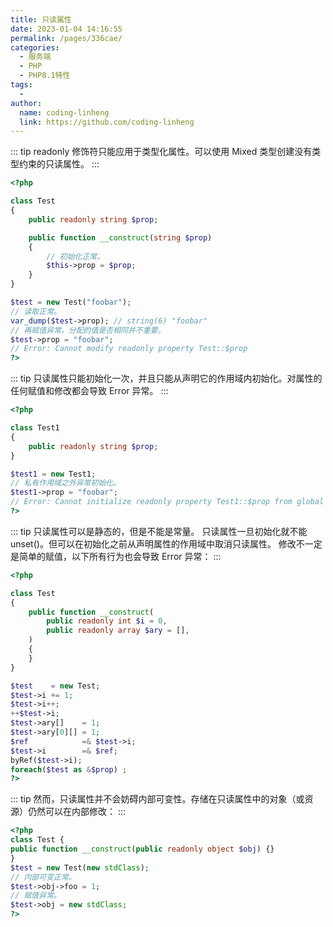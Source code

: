 ```yaml
---
title: 只读属性
date: 2023-01-04 14:16:55
permalink: /pages/336cae/
categories:
  - 服务端
  - PHP
  - PHP8.1特性
tags:
  - 
author: 
  name: coding-linheng
  link: https://github.com/coding-linheng
---
```


::: tip readonly 修饰符只能应用于类型化属性。可以使用 Mixed 类型创建没有类型约束的只读属性。
:::

```php
<?php

class Test
{
    public readonly string $prop;

    public function __construct(string $prop)
    {
        // 初始化正常。
        $this->prop = $prop;
    }
}

$test = new Test("foobar");
// 读取正常。
var_dump($test->prop); // string(6) "foobar"
// 再赋值异常。分配的值是否相同并不重要。
$test->prop = "foobar";
// Error: Cannot modify readonly property Test::$prop
?>
```

::: tip 只读属性只能初始化一次，并且只能从声明它的作用域内初始化。对属性的任何赋值和修改都会导致 Error 异常。
::: 

```php
<?php

class Test1
{
    public readonly string $prop;
}

$test1 = new Test1;
// 私有作用域之外异常初始化。
$test1->prop = "foobar";
// Error: Cannot initialize readonly property Test1::$prop from global scope
?>
```

::: tip 只读属性可以是静态的，但是不能是常量。
只读属性一旦初始化就不能 unset()。但可以在初始化之前从声明属性的作用域中取消只读属性。
修改不一定是简单的赋值，以下所有行为也会导致 Error 异常：
:::

```php
<?php

class Test
{
    public function __construct(
        public readonly int $i = 0,
        public readonly array $ary = [],
    )
    {
    }
}

$test    = new Test;
$test->i += 1;
$test->i++;
++$test->i;
$test->ary[]    = 1;
$test->ary[0][] = 1;
$ref            =& $test->i;
$test->i        =& $ref;
byRef($test->i);
foreach($test as &$prop) ;
?>
```
::: tip 然而，只读属性并不会妨碍内部可变性。存储在只读属性中的对象（或资源）仍然可以在内部修改：
::: 

```php
<?php
class Test {
public function __construct(public readonly object $obj) {}
}
$test = new Test(new stdClass);
// 内部可变正常。
$test->obj->foo = 1;
// 赋值异常。
$test->obj = new stdClass;
?>
```

